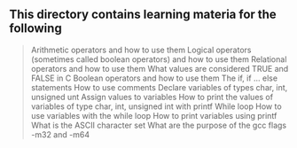 ## This directory contains learning materia for the following
 >Arithmetic operators and how to use them
 >Logical operators (sometimes called boolean operators) and how to use them
 >Relational operators and how to use them
 >What values are considered TRUE and FALSE in C
 >Boolean operators and how to use them
 >The  if, if ... else statements
 >How to use comments
 >Declare variables of types char, int, unsigned unt
 >Assign values to variables
 >How to print the values of variables of type char, int, unsigned int with printf
 >While loop
 >How to use variables with the while loop
 >How to print variables using printf
 >What is the ASCII character set
 >What are the purpose of the gcc flags -m32 and -m64
